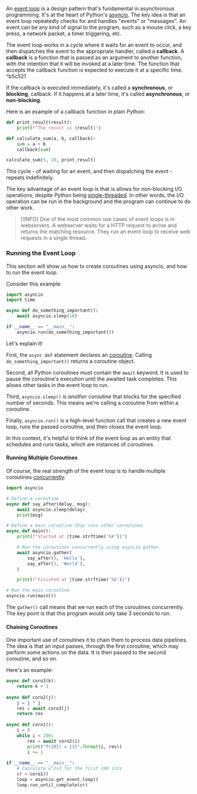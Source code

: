 An [event loop](https://en.wikipedia.org/wiki/Event_loop) is a design pattern that's fundamental in asynchronous programming. It's at the heart of Python's [asyncio](https://docs.python.org/3/library/asyncio.html). The key idea is that an event loop repeatedly checks for and handles "events" or "messages". An event can be any kind of signal to the program, such as a mouse click, a key press, a network packet, a timer triggering, etc.

The event loop works in a cycle where it waits for an event to occur, and then dispatches the event to the appropriate handler, called a **callback**. A **callback** is a function that is passed as an argument to another function, with the intention that it will be invoked at a later time. The function that accepts the callback function is expected to execute it at a specific time. ^b5c521

If the callback is executed immediately, it's called a **synchronous**, or **blocking**, callback. If it happens at a later time, it's called **asynchronous**, or **non-blocking**.

Here is an example of a callback function in plain Python:

```python
def print_result(result):
    print(f"The result is {result}")

def calculate_sum(a, b, callback):
    sum = a + b
    callback(sum)

calculate_sum(5, 10, print_result)
```

This cycle - of waiting for an event, and then dispatching the event -  repeats indefinitely.

The key advantage of an event loop is that is allows for non-blocking I/O operations, despite Python being [single-threaded](Python%20GIL.md). In other words, the I/O operation can be run in the background and the program can continue to do other work.

> [!INFO]
> One of the most common use cases of event loops is in webservers. A webserver waits for a HTTP request to arrive and returns the matching resource. They run an event loop to receive web requests in a single thread. 

### Running the Event Loop
This section will show us how to create coroutines using asyncio, and how to run the event loop.

Consider this example:

```python
import asyncio
import time

async def do_something_important():
	await asyncio.sleep(10)

if __name__ == "__main__":
	asyncio.run(do_something_important())
```

Let's explain it!

First, the `async def` statement declares an [coroutine](../../../Coding/Python/Coroutines%20and%20Subroutines.md). Calling `do_something_important()` returns a coroutine object. 

Second, all Python coroutines must contain the `await` keyword. It is used to pause the coroutine's execution until the awaited task completes. This allows other tasks in the event loop to run.

Third, `asyncio.sleep()` is *another* coroutine that blocks for the specified number of seconds. This means we're calling a coroutine from within a coroutine.

Finally, `asyncio.run()` is a high-level function call that creates a new event loop, runs the passed coroutine, and then closes the event loop.

In this context, it's helpful to think of the event loop as an entity that schedules and runs tasks, which are instances of coroutines.

#### Running Multiple Coroutines
Of course, the real strength of the event loop is to handle multiple coroutines [concurrently](Concurrency%20vs%20Parallelism.md):

```python
import asyncio

# Define a coroutine
async def say_after(delay, msg):
    await asyncio.sleep(delay)
    print(msg)

# Define a main coroutine that runs other coroutines
async def main():
    print(f"Started at {time.strftime('%X')}")

    # Run the coroutines concurrently using asyncio.gather
    await asyncio.gather(
        say_after(3, 'Hello'),
        say_after(3, 'World'),
    )

    print(f"Finished at {time.strftime('%X')}")

# Run the main coroutine
asyncio.run(main())
```

The `gather()` call means that we run each of the coroutines concurrently. The key point is that this program would only take 3 seconds to run. 

#### Chaining Coroutines
One important use of coroutines it to chain them to process data pipelines. The idea is that an input passes, through the first coroutine, which may perform some actions on the data. It is then passed to the second coroutine, and so on.

Here's an example:

```python
async def coro3(k): 
	return k + 3 
	
async def coro2(j): 
	j = j * j 
	res = await coro3(j) 
	return res 
	
async def coro1(): 
	i = 0 
	while i < 100: 
		res = await coro2(i) 
		print("f({0}) = {1}".format(i, res)) 
		i += 1 
		
if __name__ == "__main__": 
	# Calculate x^2+3 for the first 100 ints 
	cr = coro1() 
	loop = asyncio.get_event_loop()
	loop.run_until_complete(cr)
```





